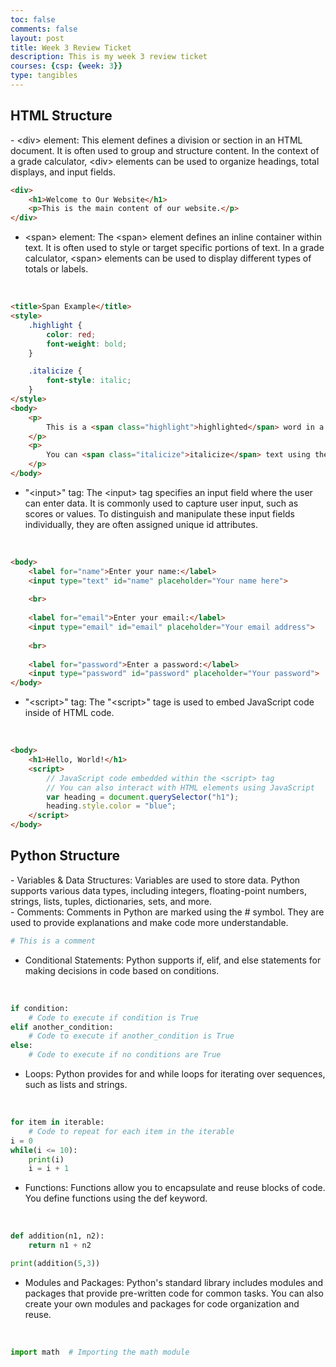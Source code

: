 ```yaml
---
toc: false
comments: false
layout: post
title: Week 3 Review Ticket
description: This is my week 3 review ticket
courses: {csp: {week: 3}}
type: tangibles
---
```


<h2>HTML Structure</h2>
- &lt;div&gt; element: This element defines a division or section in an HTML document. It is often used to group and structure content. In the context of a grade calculator, &lt;div&gt; elements can be used to organize headings, total displays, and input fields.
<br>

```html
<div>
    <h1>Welcome to Our Website</h1>
    <p>This is the main content of our website.</p>
</div>
```

- &lt;span&gt; element: The &lt;span&gt; element defines an inline container within text. It is often used to style or target specific portions of text. In a grade calculator, &lt;span&gt; elements can be used to display different types of totals or labels.
<br>

```html
<title>Span Example</title>
<style>
    .highlight {
        color: red;
        font-weight: bold;
    }

    .italicize {
        font-style: italic;
    }
</style>
<body>
    <p>
        This is a <span class="highlight">highlighted</span> word in a sentence.
    </p>
    <p>
        You can <span class="italicize">italicize</span> text using the <span class="highlight">span</span> element.
    </p>
</body>
```
- "&lt;input&gt;" tag: The &lt;input&gt; tag specifies an input field where the user can enter data. It is commonly used to capture user input, such as scores or values. To distinguish and manipulate these input fields individually, they are often assigned unique id attributes.
<br>

```html
<body>
    <label for="name">Enter your name:</label>
    <input type="text" id="name" placeholder="Your name here">
    
    <br>
    
    <label for="email">Enter your email:</label>
    <input type="email" id="email" placeholder="Your email address">
    
    <br>
    
    <label for="password">Enter a password:</label>
    <input type="password" id="password" placeholder="Your password">
</body>
```

- "&lt;script&gt;" tag: The "&lt;script&gt;" tage is used to embed JavaScript code inside of HTML code.
<br>

```html 
<body>
    <h1>Hello, World!</h1>
    <script>
        // JavaScript code embedded within the <script> tag
        // You can also interact with HTML elements using JavaScript
        var heading = document.querySelector("h1");
        heading.style.color = "blue";
    </script>
</body>
```

<h2>Python Structure</h2>
- Variables & Data Structures: Variables are used to store data. Python supports various data types, including integers, floating-point numbers, strings, lists, tuples, dictionaries, sets, and more.
<br>
- Comments: Comments in Python are marked using the # symbol. They are used to provide explanations and make code more understandable.
<br>

```python
# This is a comment
```
- Conditional Statements: Python supports if, elif, and else statements for making decisions in code based on conditions.
<br>

```python
if condition:
    # Code to execute if condition is True
elif another_condition:
    # Code to execute if another_condition is True
else:
    # Code to execute if no conditions are True
```
- Loops: Python provides for and while loops for iterating over sequences, such as lists and strings.
<br>

```python
for item in iterable:
    # Code to repeat for each item in the iterable
i = 0
while(i <= 10):
    print(i)
    i = i + 1
```
- Functions: Functions allow you to encapsulate and reuse blocks of code. You define functions using the def keyword.
<br>

```python
def addition(n1, n2):
    return n1 + n2

print(addition(5,3))
```

- Modules and Packages: Python's standard library includes modules and packages that provide pre-written code for common tasks. You can also create your own modules and packages for code organization and reuse.
<br>

```python
import math  # Importing the math module
```